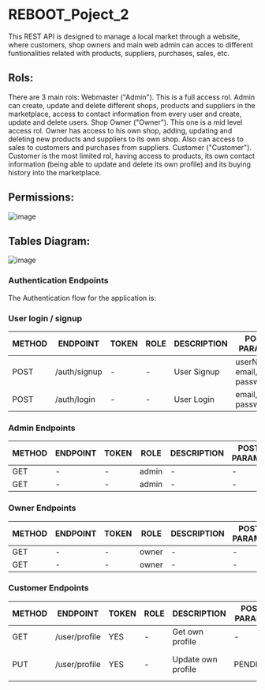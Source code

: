 # REBOOT_Poject_2
This REST API is designed to manage a local market through a website, where customers, shop owners and main web admin can acces to different funtionalities related with products, suppliers,  purchases, sales, etc. 

## Rols:
There are 3 main rols:
Webmaster ("Admin"). This is a full access rol. Admin can create, update and delete different shops, products and suppliers in the marketplace, access to contact information from every user and create, update and delete users. 
Shop Owner ("Owner"). This one is a mid level access rol. Owner has access to his own shop, adding, updating and deleting new products and suppliers to its own shop. Also can access to sales to customers and purchases from suppliers. 
Customer ("Customer"). Customer is the most limited rol, having access to products, its own contact information (being able to update and delete its own profile) and its buying history into the marketplace. 

## Permissions:
![image](https://github.com/jmorma3/REBOOT_Poject_2/assets/122169852/6479f67d-8c4d-4cf9-82ee-894e9500d04f)

## Tables Diagram:
![image](https://github.com/jmorma3/REBOOT_Poject_2/assets/122169852/5e90aa7e-acaf-4d52-aa73-262a7de26c58)

### Authentication Endpoints

The Authentication flow for the application is:

### User login / signup

METHOD | ENDPOINT         | TOKEN | ROLE | DESCRIPTION              | POST PARAMS                                     | RETURNS
-------|------------------|-------|------|--------------------|-------------------------------------------------|--------------------
POST   | /auth/signup     | -     | - | User Signup           | userName, email, password | {token : token}
POST   | /auth/login     | -     | - | User Login           | email, password | {token : token}


### Admin Endpoints

METHOD | ENDPOINT         | TOKEN | ROLE | DESCRIPTION              | POST PARAMS                                     | RETURNS
-------|------------------|-------|------|--------------------|-------------------------------------------------|--------------------
GET   | -     | -     | admin | -             | -  | -
GET  | -    | -     | admin | -             | - | -


### Owner Endpoints

METHOD | ENDPOINT         | TOKEN | ROLE | DESCRIPTION              | POST PARAMS                                     | RETURNS
-------|------------------|-------|------|--------------------|-------------------------------------------------|--------------------
GET   | -     | -     | owner | -             | -  | -
GET  | -    | -     | owner | -             | - | -


### Customer Endpoints

METHOD | ENDPOINT         | TOKEN | ROLE | DESCRIPTION              | POST PARAMS                                     | RETURNS
-------|------------------|-------|------|--------------------|-------------------------------------------------|--------------------
GET   | /user/profile     | YES    | - | Get own profile            | -  | {user}
PUT   | /user/profile     | YES    | - | Update own profile            | PENDING | {message: "Profile updated!"}

